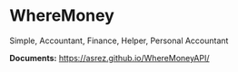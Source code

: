 # WhereMoney

Simple, Accountant, Finance, Helper, Personal Accountant

**Documents:** https://asrez.github.io/WhereMoneyAPI/
